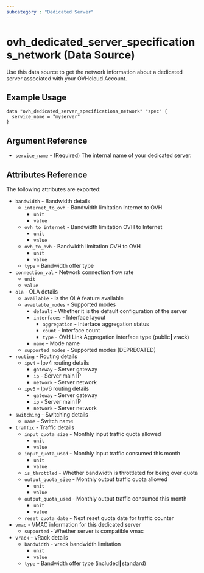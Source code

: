 ```yaml
---
subcategory : "Dedicated Server"
---
```


# ovh_dedicated_server_specifications_network (Data Source)

Use this data source to get the network information about a dedicated server associated with your OVHcloud Account.

## Example Usage

```hcl
data "ovh_dedicated_server_specifications_network" "spec" {
  service_name = "myserver"
}
```

## Argument Reference

* `service_name` - (Required) The internal name of your dedicated server.

## Attributes Reference

The following attributes are exported:

* `bandwidth` - Bandwidth details
  * `internet_to_ovh` - Bandwidth limitation Internet to OVH
    * `unit`
    * `value`
  * `ovh_to_internet` - Bandwidth limitation OVH to Internet
    * `unit`
    * `value`
  * `ovh_to_ovh` - Bandwidth limitation OVH to OVH
    * `unit`
    * `value`
  * `type` - Bandwidth offer type
* `connection_val` - Network connection flow rate
  * `unit`
  * `value`
* `ola` - OLA details
  * `available` - Is the OLA feature available
  * `available_modes` - Supported modes
    * `default` - Whether it is the default configuration of the server
    * `interfaces` - Interface layout
      * `aggregation` - Interface aggregation status
      * `count` - Interface count
      * `type` - OVH Link Aggregation interface type (public┃vrack)
    * `name` - Mode name
  * `supported_modes` - Supported modes (DEPRECATED)
* `routing` - Routing details
  * `ipv4` - Ipv4 routing details
    * `gateway` - Server gateway
    * `ip` - Server main IP
    * `network` - Server network
  * `ipv6` - Ipv6 routing details
    * `gateway` - Server gateway
    * `ip` - Server main IP
    * `network` - Server network
* `switching` - Switching details
  * `name` - Switch name
* `traffic` - Traffic details
  * `input_quota_size` - Monthly input traffic quota allowed
    * `unit`
    * `value`
  * `input_quota_used` - Monthly input traffic consumed this month
    * `unit`
    * `value`
  * `is_throttled` - Whether bandwidth is throttleted for being over quota
  * `output_quota_size` - Monthly output traffic quota allowed
    * `unit`
    * `value`
  * `output_quota_used` - Monthly output traffic consumed this month
    * `unit`
    * `value`
  * `reset_quota_date` - Next reset quota date for traffic counter
* `vmac` - VMAC information for this dedicated server
  * `supported` - Whether server is compatible vmac
* `vrack` - vRack details
  * `bandwidth` - vrack bandwidth limitation
    * `unit`
    * `value`
  * `type` - Bandwidth offer type (included┃standard)